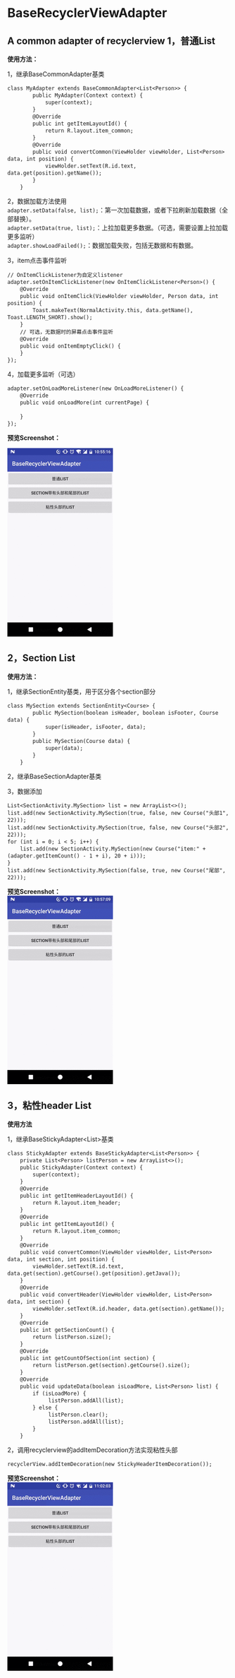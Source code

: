 # BaseRecyclerViewAdapter
A common adapter of recyclerview
1，普通List
-----
**使用方法：**     

1，继承BaseCommonAdapter基类     
```    
class MyAdapter extends BaseCommonAdapter<List<Person>> {
        public MyAdapter(Context context) {
            super(context);
        }
        @Override
        public int getItemLayoutId() {
            return R.layout.item_common;
        }
        @Override
        public void convertCommon(ViewHolder viewHolder, List<Person> data, int position) {
            viewHolder.setText(R.id.text, data.get(position).getName());
        }
    }
```   
2，数据加载方法使用    
`adapter.setData(false, list);`：第一次加载数据，或者下拉刷新加载数据（全部替换）。   
`adapter.setData(true, list);`：上拉加载更多数据。（可选，需要设置上拉加载更多监听）    
`adapter.showLoadFailed();`：数据加载失败，包括无数据和有数据。   

3，item点击事件监听    
```   
// OnItemClickListener为自定义listener
adapter.setOnItemClickListener(new OnItemClickListener<Person>() {
    @Override
    public void onItemClick(ViewHolder viewHolder, Person data, int position) {
        Toast.makeText(NormalActivity.this, data.getName(), Toast.LENGTH_SHORT).show();
    }
    // 可选，无数据时的屏幕点击事件监听
    @Override
    public void onItemEmptyClick() {
    }
});   
```   
4，加载更多监听（可选）    
```   
adapter.setOnLoadMoreListener(new OnLoadMoreListener() {
    @Override
    public void onLoadMore(int currentPage) {
              
    }
});
```   
**预览Screenshot：**

![image](https://github.com/XYScience/BaseRecyclerViewAdapter/raw/master/screenshot/common_list.gif)

2，Section List
-----
**使用方法：**       

1，继承SectionEntity基类，用于区分各个section部分
```
class MySection extends SectionEntity<Course> {
        public MySection(boolean isHeader, boolean isFooter, Course data) {
            super(isHeader, isFooter, data);
        }
        public MySection(Course data) {
            super(data);
        }
    }
```

2，继承BaseSectionAdapter<MySection>基类     

3，数据添加          
```
List<SectionActivity.MySection> list = new ArrayList<>();
list.add(new SectionActivity.MySection(true, false, new Course("头部1", 22)));
list.add(new SectionActivity.MySection(true, false, new Course("头部2", 22)));
for (int i = 0; i < 5; i++) {
    list.add(new SectionActivity.MySection(new Course("item:" + (adapter.getItemCount() - 1 + i), 20 + i)));
}
list.add(new SectionActivity.MySection(false, true, new Course("尾部", 22)));     
```

**预览Screenshot：**       
![image](https://github.com/XYScience/BaseRecyclerViewAdapter/raw/master/screenshot/section_list.gif)

3，粘性header List         
-----           
**使用方法**      

1，继承BaseStickyAdapter<List<Person>>基类    
```
class StickyAdapter extends BaseStickyAdapter<List<Person>> {
    private List<Person> listPerson = new ArrayList<>();
    public StickyAdapter(Context context) {
        super(context);
    }
    @Override
    public int getItemHeaderLayoutId() {
        return R.layout.item_header;
    }
    @Override
    public int getItemLayoutId() {
        return R.layout.item_common;
    }
    @Override
    public void convertCommon(ViewHolder viewHolder, List<Person> data, int section, int position) {
        viewHolder.setText(R.id.text, data.get(section).getCourse().get(position).getJava());
    }
    @Override
    public void convertHeader(ViewHolder viewHolder, List<Person> data, int section) {
        viewHolder.setText(R.id.header, data.get(section).getName());
    }
    @Override
    public int getSectionCount() {
        return listPerson.size();
    }
    @Override
    public int getCountOfSection(int section) {
        return listPerson.get(section).getCourse().size();
    }
    @Override
    public void updateData(boolean isLoadMore, List<Person> list) {
        if (isLoadMore) {
             listPerson.addAll(list);
        } else {
             listPerson.clear();
             listPerson.addAll(list);
        }
    }      
```             
2，调用recyclerview的addItemDecoration方法实现粘性头部               
```
recyclerView.addItemDecoration(new StickyHeaderItemDecoration());
```     
**预览Screenshot：**       
![image](https://github.com/XYScience/BaseRecyclerViewAdapter/raw/master/screenshot/sticky_header_list.gif)
